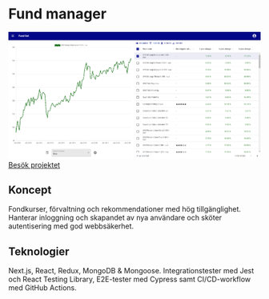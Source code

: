 # Fund manager

![Bild av projektet](./public/fundManagerPicture.png)
[Besök projektet](https://fund-manager1.herokuapp.com/)

## Koncept

Fondkurser, förvaltning och rekommendationer med hög tillgänglighet. Hanterar inloggning och skapandet av nya användare och sköter autentisering med god webbsäkerhet.

## Teknologier

Next.js, React, Redux, MongoDB & Mongoose. Integrationstester med Jest och React Testing Library, E2E-tester med Cypress samt CI/CD-workflow med GitHub Actions.
